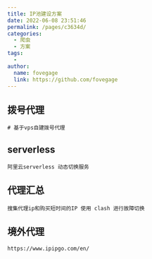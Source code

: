 ```yaml
---
title: IP池建设方案
date: 2022-06-08 23:51:46
permalink: /pages/c3634d/
categories:
  - 爬虫
  - 方案
tags:
  -
author:
  name: fovegage
  link: https://github.com/fovegage
---
```


## 拨号代理

```
# 基于vps自建拨号代理
```

## serverless

```
阿里云serverless 动态切换服务
```

## 代理汇总

```
搜集代理ip和购买短时间的IP 使用 clash 进行故障切换
```

## 境外代理

```
https://www.ipipgo.com/en/
```

